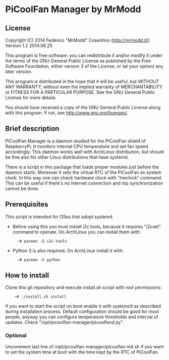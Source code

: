 # PiCoolFan Manager by MrModd

## License

Copyright (C) 2014  Federico "MrModd" Cosentino (http://mrmodd.it/)
Version 1.2 2014.06.25

This program is free software: you can redistribute it and/or modify
it under the terms of the GNU General Public License as published by
the Free Software Foundation, either version 3 of the License, or
(at your option) any later version.

This program is distributed in the hope that it will be useful,
but WITHOUT ANY WARRANTY; without even the implied warranty of
MERCHANTABILITY or FITNESS FOR A PARTICULAR PURPOSE.  See the
GNU General Public License for more details.

You should have received a copy of the GNU General Public License
along with this program.  If not, see <http://www.gnu.org/licenses/>.

## Brief description

PiCoolFan Manager is a daemon studied for the PiCoolFan shield of
RaspberryPi. It monitors internal CPU temperature and set fan speed
accordingly.
This daemon works well with ArchLinux distribution, but should be fine
also for other Linux distributions that have systemd.

There is a script in this package that loads proper modules just before
the daemon starts. Moreover it sets the virtual RTC of the PiCoolFan as
system clock. In this way one can check hardware clock with "hwclock"
command. This can be useful if there's no internet connection and
ntp synchronization cannot be done.

## Prerequisites

This script is intended for OSes that adopt systemd.

* Before using this you must install i2c tools, because it requires
"i2cset" command to operate. On ArchLinux you can install them with:

		~# pacman -S i2c-tools

* Python 3 is also required. On ArchLinux install it with:

		~# pacman -S python

## How to install

Clone this git repository and execute install.sh script with root permissions:

		~# ./install.sh install

If you want to start the script on boot enable it with systemctl as described
during installation process.
Default configuration should be good for most people, anyway you can configure
temperature thresholds and interval of updates.
Check "/opt/picoolfan-manager/picoolfand.py".

### Optional

Uncomment last line of /opt/picoolfan-manager/picoolfan-init.sh if you want to
set the system time at boot with the time kept by the RTC of PiCoolFan.
